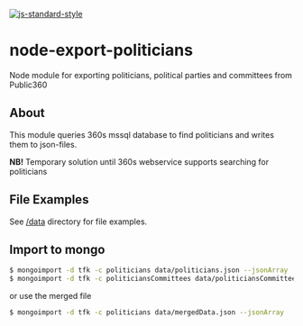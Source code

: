 [![js-standard-style](https://img.shields.io/badge/code%20style-standard-brightgreen.svg?style=flat)](https://github.com/feross/standard)
# node-export-politicians

Node module for exporting politicians, political parties and committees from Public360

## About

This module queries 360s mssql database to find politicians and writes them to json-files.

**NB!** Temporary solution until 360s webservice supports searching for politicians

## File Examples

See [/data](data) directory for file examples.

## Import to mongo
```sh
$ mongoimport -d tfk -c politicians data/politicians.json --jsonArray
$ mongoimport -d tfk -c politiciansCommittees data/politiciansCommittees.json --jsonArray
```

or use the merged file

```sh
$ mongoimport -d tfk -c politicians data/mergedData.json --jsonArray
```
